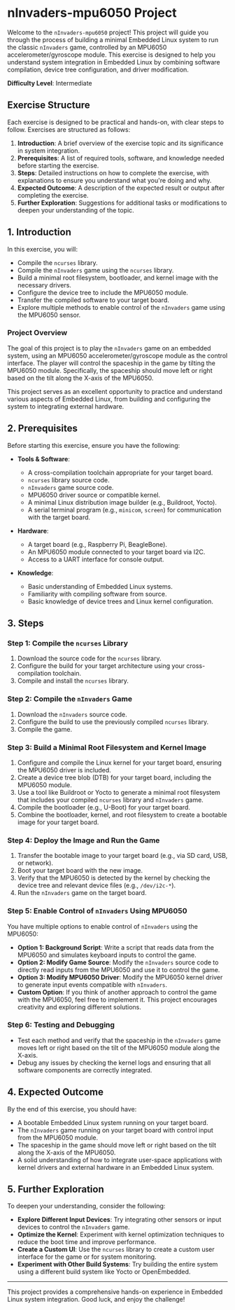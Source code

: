 # nInvaders-mpu6050 Project

Welcome to the `nInvaders-mpu6050` project! This project will guide you through the process of building a minimal Embedded Linux system to run the classic `nInvaders` game, controlled by an MPU6050 accelerometer/gyroscope module. This exercise is designed to help you understand system integration in Embedded Linux by combining software compilation, device tree configuration, and driver modification.

**Difficulty Level**: Intermediate

## Exercise Structure

Each exercise is designed to be practical and hands-on, with clear steps to follow. Exercises are structured as follows:

1. **Introduction**: A brief overview of the exercise topic and its significance in system integration.
2. **Prerequisites**: A list of required tools, software, and knowledge needed before starting the exercise.
3. **Steps**: Detailed instructions on how to complete the exercise, with explanations to ensure you understand what you're doing and why.
4. **Expected Outcome**: A description of the expected result or output after completing the exercise.
5. **Further Exploration**: Suggestions for additional tasks or modifications to deepen your understanding of the topic.

## 1. Introduction

In this exercise, you will:

- Compile the `ncurses` library.
- Compile the `nInvaders` game using the `ncurses` library.
- Build a minimal root filesystem, bootloader, and kernel image with the necessary drivers.
- Configure the device tree to include the MPU6050 module.
- Transfer the compiled software to your target board.
- Explore multiple methods to enable control of the `nInvaders` game using the MPU6050 sensor.

### **Project Overview**

The goal of this project is to play the `nInvaders` game on an embedded system, using an MPU6050 accelerometer/gyroscope module as the control interface. The player will control the spaceship in the game by tilting the MPU6050 module. Specifically, the spaceship should move left or right based on the tilt along the X-axis of the MPU6050.

This project serves as an excellent opportunity to practice and understand various aspects of Embedded Linux, from building and configuring the system to integrating external hardware.

## 2. Prerequisites

Before starting this exercise, ensure you have the following:

- **Tools & Software**:
  - A cross-compilation toolchain appropriate for your target board.
  - `ncurses` library source code.
  - `nInvaders` game source code.
  - MPU6050 driver source or compatible kernel.
  - A minimal Linux distribution image builder (e.g., Buildroot, Yocto).
  - A serial terminal program (e.g., `minicom`, `screen`) for communication with the target board.

- **Hardware**:
  - A target board (e.g., Raspberry Pi, BeagleBone).
  - An MPU6050 module connected to your target board via I2C.
  - Access to a UART interface for console output.

- **Knowledge**:
  - Basic understanding of Embedded Linux systems.
  - Familiarity with compiling software from source.
  - Basic knowledge of device trees and Linux kernel configuration.

## 3. Steps

### Step 1: Compile the `ncurses` Library

1. Download the source code for the `ncurses` library.
2. Configure the build for your target architecture using your cross-compilation toolchain.
3. Compile and install the `ncurses` library.

### Step 2: Compile the `nInvaders` Game

1. Download the `nInvaders` source code.
2. Configure the build to use the previously compiled `ncurses` library.
3. Compile the game.

### Step 3: Build a Minimal Root Filesystem and Kernel Image

1. Configure and compile the Linux kernel for your target board, ensuring the MPU6050 driver is included.
2. Create a device tree blob (DTB) for your target board, including the MPU6050 module.
3. Use a tool like Buildroot or Yocto to generate a minimal root filesystem that includes your compiled `ncurses` library and `nInvaders` game.
4. Compile the bootloader (e.g., U-Boot) for your target board.
5. Combine the bootloader, kernel, and root filesystem to create a bootable image for your target board.

### Step 4: Deploy the Image and Run the Game

1. Transfer the bootable image to your target board (e.g., via SD card, USB, or network).
2. Boot your target board with the new image.
3. Verify that the MPU6050 is detected by the kernel by checking the device tree and relevant device files (e.g., `/dev/i2c-*`).
4. Run the `nInvaders` game on the target board.

### Step 5: Enable Control of `nInvaders` Using MPU6050

You have multiple options to enable control of `nInvaders` using the MPU6050:

- **Option 1: Background Script**: Write a script that reads data from the MPU6050 and simulates keyboard inputs to control the game.
- **Option 2: Modify Game Source**: Modify the `nInvaders` source code to directly read inputs from the MPU6050 and use it to control the game.
- **Option 3: Modify MPU6050 Driver**: Modify the MPU6050 kernel driver to generate input events compatible with `nInvaders`.
- **Custom Option**: If you think of another approach to control the game with the MPU6050, feel free to implement it. This project encourages creativity and exploring different solutions.

### Step 6: Testing and Debugging

- Test each method and verify that the spaceship in the `nInvaders` game moves left or right based on the tilt of the MPU6050 module along the X-axis.
- Debug any issues by checking the kernel logs and ensuring that all software components are correctly integrated.

## 4. Expected Outcome

By the end of this exercise, you should have:

- A bootable Embedded Linux system running on your target board.
- The `nInvaders` game running on your target board with control input from the MPU6050 module.
- The spaceship in the game should move left or right based on the tilt along the X-axis of the MPU6050.
- A solid understanding of how to integrate user-space applications with kernel drivers and external hardware in an Embedded Linux system.

## 5. Further Exploration

To deepen your understanding, consider the following:

- **Explore Different Input Devices**: Try integrating other sensors or input devices to control the `nInvaders` game.
- **Optimize the Kernel**: Experiment with kernel optimization techniques to reduce the boot time and improve performance.
- **Create a Custom UI**: Use the `ncurses` library to create a custom user interface for the game or for system monitoring.
- **Experiment with Other Build Systems**: Try building the entire system using a different build system like Yocto or OpenEmbedded.

---

This project provides a comprehensive hands-on experience in Embedded Linux system integration. Good luck, and enjoy the challenge!

